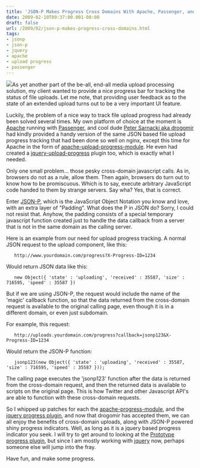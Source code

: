 ```yaml
---
title: 'JSON-P Makes Progress Cross Domains With Apache, Passenger, and jQuery'
date: 2009-02-10T09:37:00.001-08:00
draft: false
url: /2009/02/json-p-makes-progress-cross-domains.html
tags: 
- jsonp
- json-p
- jquery
- apache
- upload progress
- passenger
---
```


[![](http://www.best-horror-movies.com/images/Jasonchainsmall.jpg)](http://www.best-horror-movies.com/images/Jasonchainsmall.jpg)As yet another part of the be-all, end-all media upload processing solution, my client wanted to provide a nice progress bar for tracking the status of file uploads. Let me note, that providing user feedback as to the state of an extended upload turns out to be a very important UI feature.  
  
Luckily, the problem of a nice way to track file upload progress had already been solved several times. My own platform of choice at the moment is [Apache](http://httpd.apache.org/) running with [Passenger](http://www.modrails.com/), and cool dude [Peter Sarnacki aka drogomir](http://drogomir.com) had kindly provided a handy version of the same JSON based file upload progress tracking that had been done so well on nginx, except this time for Apache in the form of [apache-upload-progress-module](http://github.com/drogus/apache-upload-progress-module/tree/master). He even had created a [jquery-upload-progress](http://github.com/drogus/jquery-upload-progress/tree/master) plugin too, which is exactly what I needed.  
  
Only one small problem... those pesky cross-domain javascript calls. As in, browsers do not as a rule, allow them. Then again, browsers do turn out to know how to be promiscuous. Which is to say, execute arbitrary JavaScript code handed to them by strange servers. Say wha? Yes, that is correct.  
  
Enter [JSON-P](http://remysharp.com/2007/10/08/what-is-jsonp/), which is the JavaScript Object Notation you know and love, with an extra layer of "Padding". What does the P in JSON do? Sorry, I could not resist that. Anyhow, the padding consists of a special temporary javascript function created just to handle the data callback from a server that is not in the same domain as the calling server.  
  
Here is an example from our need for upload progress tracking. A normal JSON request to the upload component, like this:  
```
   http://www.yourdomain.com/progress?X-Progress-ID=1234
```  
  
Would return JSON data like this:  
```
   new Object({ 'state' : 'uploading', 'received' : 35587, 'size' : 716595, 'speed' : 35587 })  

```  
  
But if we are using JSON-P, the request would include the name of the 'magic' callback function, so that the data returned from the cross-domain request is available to the original calling page, even though it is in a different domain, or even just subdomain.  
  
For example, this request:  
  
```
   http://uploads.yourdomain.com/progress?callback=jsonp123&X-Progress-ID=1234
```  
  
Would return the JSON-P function:  
```
   jsonp123(new Object({ 'state' : 'uploading', 'received' : 35587, 'size' : 716595, 'speed' : 35587 }));
```  
  
The calling page executes the 'jsonp123' function after the data is returned from the cross-domain request, and then the returned data is available to scripts on the original page. This is how Twitter and other Javascript API's are able to function with these cross-domain requests.  
  
So I whipped up patches for each the [apache-progress-module](http://github.com/drogus/apache-upload-progress-module/commit/20fed47119d3ea70b91ccb6a91a9338c8f127304), and the [jquery progress plugin](http://github.com/drogus/jquery-upload-progress/commit/a518b05fa85b1833bb3a8e8c2a0c8dfb9d6abaf1), and now that drogomir has accepted them, we can all enjoy the benefits of cross-domain uploads, along with JSON-P powered shiny progress indicators. Well, as long as it is a jquery based progress indicator you seek. I will try to get around to looking at the [Prototype progress plugin](http://github.com/drogus/prototype-upload-progress/tree/master), but since I am mostly working with [jquery](http://jquery.com/) now, perhaps someone else will jump into the fray.  
  
Have fun, and make some progress.